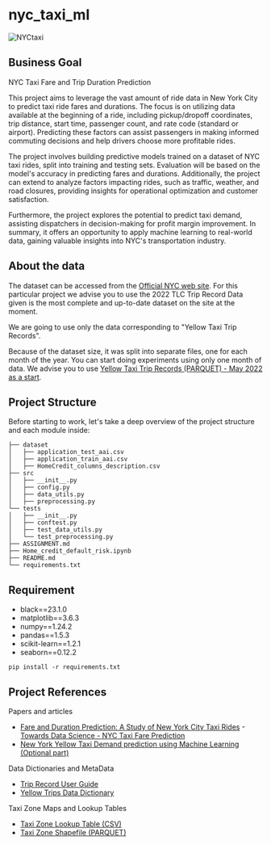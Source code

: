 # nyc_taxi_ml

![NYCtaxi](https://github.com/Dotto-Luis/Projects/assets/93018629/7a30c89d-aeeb-4cc1-8bea-f971d7d0f15e)

## Business Goal

NYC Taxi Fare and Trip Duration Prediction

This project aims to leverage the vast amount of ride data in New York City to predict taxi ride fares and durations. The focus is on utilizing data available at the beginning of a ride, including pickup/dropoff coordinates, trip distance, start time, passenger count, and rate code (standard or airport). Predicting these factors can assist passengers in making informed commuting decisions and help drivers choose more profitable rides.

The project involves building predictive models trained on a dataset of NYC taxi rides, split into training and testing sets. Evaluation will be based on the model's accuracy in predicting fares and durations. Additionally, the project can extend to analyze factors impacting rides, such as traffic, weather, and road closures, providing insights for operational optimization and customer satisfaction.

Furthermore, the project explores the potential to predict taxi demand, assisting dispatchers in decision-making for profit margin improvement. In summary, it offers an opportunity to apply machine learning to real-world data, gaining valuable insights into NYC's transportation industry.


## About the data

The dataset can be accessed from the [Official NYC web site](https://www.nyc.gov/site/tlc/about/tlc-trip-record-data.page). For this particular project we advise you to use the 2022 TLC Trip Record Data given is the most complete and up-to-date dataset on the site at the moment.

We are going to use only the data corresponding to "Yellow Taxi Trip Records".

Because of the dataset size, it was split into separate files, one for each month of the year. You can start doing experiments using only one month of data. We advise you to use [Yellow Taxi Trip Records (PARQUET) - May 2022 as a start](https://d37ci6vzurychx.cloudfront.net/trip-data/yellow_tripdata_2022-05.parquet).

## Project Structure

Before starting to work, let's take a deep overview of the project structure and each module inside:

```console
├── dataset
│   ├── application_test_aai.csv
│   ├── application_train_aai.csv
│   ├── HomeCredit_columns_description.csv
├── src
│   ├── __init__.py
│   ├── config.py
│   ├── data_utils.py
│   ├── preprocessing.py
└── tests
│   ├── __init__.py
│   ├── conftest.py
│   ├── test_data_utils.py
│   └── test_preprocessing.py
├── ASSIGNMENT.md
├── Home_credit_default_risk.ipynb
├── README.md
└── requirements.txt
```

## Requirement

- black==23.1.0
- matplotlib==3.6.3
- numpy==1.24.2
- pandas==1.5.3
- scikit-learn==1.2.1
- seaborn==0.12.2

```pip install -r requirements.txt```


## Project References

Papers and articles
- [Fare and Duration Prediction: A Study of New York City Taxi Rides](https://cs229.stanford.edu/proj2016/report/AntoniadesFadaviFobaAmonJuniorNewYorkCityCabPricing-report.pdf)
-[Towards Data Science - NYC Taxi Fare Prediction](https://towardsdatascience.com/nyc-taxi-fare-prediction-605159aa9c24)
- [New York Yellow Taxi Demand prediction using Machine Learning (Optional part)](https://medium.com/analytics-vidhya/new-york-yellow-taxi-demand-prediction-using-machine-learning-fc697d20ff86)

Data Dictionaries and MetaData
- [Trip Record User Guide](https://www.nyc.gov/assets/tlc/downloads/pdf/trip_record_user_guide.pdf)
- [Yellow Trips Data Dictionary](https://www.nyc.gov/assets/tlc/downloads/pdf/data_dictionary_trip_records_yellow.pdf)

Taxi Zone Maps and Lookup Tables
- [Taxi Zone Lookup Table (CSV)](https://d37ci6vzurychx.cloudfront.net/misc/taxi+_zone_lookup.csv)
- [Taxi Zone Shapefile (PARQUET)](https://d37ci6vzurychx.cloudfront.net/misc/taxi_zones.zip)














